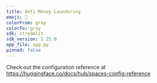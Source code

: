 ```yaml
---
title: Anti Money Laundering
emoji: 🚀
colorFrom: gray
colorTo: gray
sdk: streamlit
sdk_version: 1.25.0
app_file: app.py
pinned: false
---
```


Check out the configuration reference at https://huggingface.co/docs/hub/spaces-config-reference
